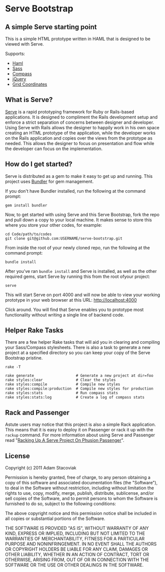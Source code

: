 # Serve Bootstrap

## A simple Serve starting point

This is a simple HTML prototype written in HAML that is designed to be viewed with Serve.

Supports:

* [Haml](http://haml-lang.com/)
* [Sass](http://sass-lang.com/)
* [Compass](https://github.com/chriseppstein/compass)
* [jQuery](http://jquery.com/)
* [Grid Coordinates](https://github.com/adamstac/grid-coordinates)

## What is Serve?

[Serve](https://github.com/jlong/serve) is a rapid prototyping framework for Ruby or Rails-based applications. It is designed to compliment the Rails development setup and enforce a strict separation of concerns between designer and developer. Using Serve with Rails allows the designer to happily work in his own space creating an HTML prototype of the application, while the developer works on the Rails application and copies over the views from the prototype as needed. This allows the designer to focus on presentation and flow while the developer can focus on the implementation.

## How do I get started?

Serve is distributed as a gem to make it easy to get up and running. This project uses [Bundler](http://gembundler.com/) for gem management.

If you don't have Bundler installed, run the following at the command prompt:

    gem install bundler

Now, to get started with using Serve and this Serve Bootstrap, fork the repo and pull down a copy to your local machine. It makes sense to store this where you store your other codes, for example:

    cd Code/path/to/codes
    git clone git@github.com:USERNAME/serve-bootstrap.git

From inside the root of your newly cloned repo, run the following at the command prompt:

    bundle install

After you've ran `bundle install` and Serve is installed, as well as the other required gems, start Serve by running this from the root ofyour project:

    serve

This will start Serve on port 4000 and will now be able to view your working prototype in your web browser at this URL: [http://localhost:4000](http://localhost:4000)

Click around. You will find that Serve enables you to prototype most functionality without writing a single line of backend code.

## Helper Rake Tasks

There are a few helper Rake tasks that will aid you in clearing and compiling your Sass/Compass stylesheets. There is also a task to generate a new project at a specified directory so you can keep your copy of the Serve Bootstrap pristine.

    rake -T

    rake generate                   # Generate a new project at dir=foo
    rake styles:clear               # Clear the styles
    rake styles:compile             # Compile new styles
    rake styles:compile:production  # Compile new styles for production
    rake styles:stats               # Run compass stats
    rake styles:stats:log           # Create a log of compass stats

## Rack and Passenger

Astute users may notice that this project is also a simple Rack application. This means that it is easy to deploy it on Passenger or rack it up with the `rackup` command. For more information about using Serve and Passenger read "[Racking Up A Serve Project On Phusion Passenger](http://wiseheartdesign.com/articles/2010/05/26/racking-up-a-serve-project-on-phusion-passenger/)".


## License

Copyright (c) 2011 Adam Stacoviak

Permission is hereby granted, free of charge, to any person obtaining a copy of this software and associated documentation files (the "Software"), to deal in the Software without restriction, including without limitation the rights to use, copy, modify, merge, publish, distribute, sublicense, and/or sell copies of the Software, and to permit persons to whom the Software is furnished to do so, subject to the following conditions:

The above copyright notice and this permission notice shall be included in all copies or substantial portions of the Software.

THE SOFTWARE IS PROVIDED "AS IS", WITHOUT WARRANTY OF ANY KIND, EXPRESS OR IMPLIED, INCLUDING BUT NOT LIMITED TO THE WARRANTIES OF MERCHANTABILITY, FITNESS FOR A PARTICULAR PURPOSE AND NONINFRINGEMENT. IN NO EVENT SHALL THE AUTHORS OR COPYRIGHT HOLDERS BE LIABLE FOR ANY CLAIM, DAMAGES OR OTHER LIABILITY, WHETHER IN AN ACTION OF CONTRACT, TORT OR OTHERWISE, ARISING FROM, OUT OF OR IN CONNECTION WITH THE SOFTWARE OR THE USE OR OTHER DEALINGS IN THE SOFTWARE.